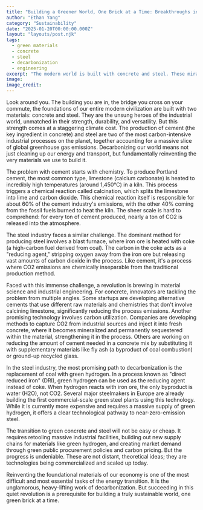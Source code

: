 ```yaml
---
title: "Building a Greener World, One Brick at a Time: Breakthroughs in Sustainable Concrete and Steel"
author: "Ethan Yang"
category: "Sustainability"
date: "2025-01-20T00:00:00.000Z"
layout: "layouts/post.njk"
tags:
  - green materials
  - concrete
  - steel
  - decarbonization
  - engineering
excerpt: "The modern world is built with concrete and steel. These miracle materials are foundational to our cities and infrastructure, but their production is responsible for over 15% of global CO2 emissions. A new wave of material science innovation is trying to change that."
image: 
image_credit: 
---
```


Look around you. The building you are in, the bridge you cross on your commute, the foundations of our entire modern civilization are built with two materials: concrete and steel. They are the unsung heroes of the industrial world, unmatched in their strength, durability, and versatility. But this strength comes at a staggering climate cost. The production of cement (the key ingredient in concrete) and steel are two of the most carbon-intensive industrial processes on the planet, together accounting for a massive slice of global greenhouse gas emissions. Decarbonizing our world means not just cleaning up our energy and transport, but fundamentally reinventing the very materials we use to build it.

The problem with cement starts with chemistry. To produce Portland cement, the most common type, limestone (calcium carbonate) is heated to incredibly high temperatures (around 1,450°C) in a kiln. This process triggers a chemical reaction called calcination, which splits the limestone into lime and carbon dioxide. This chemical reaction itself is responsible for about 60% of the cement industry's emissions, with the other 40% coming from the fossil fuels burned to heat the kiln. The sheer scale is hard to comprehend: for every ton of cement produced, nearly a ton of CO2 is released into the atmosphere.

The steel industry faces a similar challenge. The dominant method for producing steel involves a blast furnace, where iron ore is heated with coke (a high-carbon fuel derived from coal). The carbon in the coke acts as a "reducing agent," stripping oxygen away from the iron ore but releasing vast amounts of carbon dioxide in the process. Like cement, it's a process where CO2 emissions are chemically inseparable from the traditional production method.

Faced with this immense challenge, a revolution is brewing in material science and industrial engineering. For concrete, innovators are tackling the problem from multiple angles. Some startups are developing alternative cements that use different raw materials and chemistries that don't involve calcining limestone, significantly reducing the process emissions. Another promising technology involves carbon utilization. Companies are developing methods to capture CO2 from industrial sources and inject it into fresh concrete, where it becomes mineralized and permanently sequestered within the material, strengthening it in the process. Others are working on reducing the amount of cement needed in a concrete mix by substituting it with supplementary materials like fly ash (a byproduct of coal combustion) or ground-up recycled glass.

In the steel industry, the most promising path to decarbonization is the replacement of coal with green hydrogen. In a process known as "direct reduced iron" (DRI), green hydrogen can be used as the reducing agent instead of coke. When hydrogen reacts with iron ore, the only byproduct is water (H2O), not CO2. Several major steelmakers in Europe are already building the first commercial-scale green steel plants using this technology. While it is currently more expensive and requires a massive supply of green hydrogen, it offers a clear technological pathway to near-zero-emission steel.

The transition to green concrete and steel will not be easy or cheap. It requires retooling massive industrial facilities, building out new supply chains for materials like green hydrogen, and creating market demand through green public procurement policies and carbon pricing. But the progress is undeniable. These are not distant, theoretical ideas; they are technologies being commercialized and scaled up today.

Reinventing the foundational materials of our economy is one of the most difficult and most essential tasks of the energy transition. It is the unglamorous, heavy-lifting work of decarbonization. But succeeding in this quiet revolution is a prerequisite for building a truly sustainable world, one green brick at a time.
